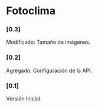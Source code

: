 # Fotoclima

### [0.3]
Modificado: Tamaño de imágenes.

### [0.2]
Agregado: Configuración de la API.

### [0.1]
Versión Inicial.
